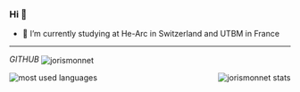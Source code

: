 ### Hi 👋

<!--
**JorisMonnet/JorisMonnet** is a ✨ _special_ ✨ repository because its `README.md` (this file) appears on your GitHub profile.
-->
- 🔭 I’m currently studying at He-Arc in Switzerland and UTBM in France
--------------------------------------------------------------------------------
*GITHUB* <img align="center" src="https://img.shields.io/github/followers/jorismonnet?style=social" alt="jorismonnet" />

<img align="center" src="https://github-readme-stats.vercel.app/api/top-langs/?username=jorismonnet&layout=compact&langs_count=15&hide=Jupyter" alt="most used languages" />
<img align="right" src="https://github-readme-stats.vercel.app/api?username=jorismonnet&show_icons=true" alt="jorismonnet stats" />

